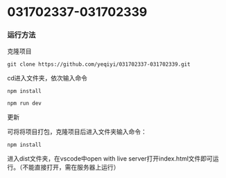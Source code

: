 # 031702337-031702339
 ### 运行方法
 克隆项目
```
git clone https://github.com/yeqiyi/031702337-031702339.git
```
 cd进入文件夹，依次输入命令
```
npm install
``` 
```
npm run dev
```
更新

可将将项目打包，克隆项目后进入文件夹输入命令：
```
npm install
```
进入dist文件夹，在vscode中open with live server打开index.html文件即可运行。（不能直接打开，需在服务器上运行）


